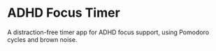 # ADHD Focus Timer

A distraction-free timer app for ADHD focus support, using Pomodoro cycles and brown  noise.
